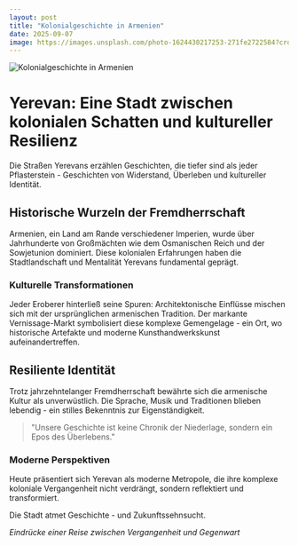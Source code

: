 ```yaml
---
layout: post
title: "Kolonialgeschichte in Armenien"
date: 2025-09-07
image: https://images.unsplash.com/photo-1624430217253-271fe2722584?crop=entropy&cs=tinysrgb&fit=max&fm=jpg&ixid=M3w3OTQ0MzZ8MHwxfHNlYXJjaHwxfHxLb2xvbmlhbGdlc2NoaWNodGUlMjBBcm1lbmllbnxlbnwwfDB8fHwxNzU3MjE1NjQ0fDA&ixlib=rb-4.1.0&q=80&w=1080
---
```


![Kolonialgeschichte in Armenien](https://images.unsplash.com/photo-1624430217253-271fe2722584?crop=entropy&cs=tinysrgb&fit=max&fm=jpg&ixid=M3w3OTQ0MzZ8MHwxfHNlYXJjaHwxfHxLb2xvbmlhbGdlc2NoaWNodGUlMjBBcm1lbmllbnxlbnwwfDB8fHwxNzU3MjE1NjQ0fDA&ixlib=rb-4.1.0&q=80&w=1080)

# Yerevan: Eine Stadt zwischen kolonialen Schatten und kultureller Resilienz

Die Straßen Yerevans erzählen Geschichten, die tiefer sind als jeder Pflasterstein - Geschichten von Widerstand, Überleben und kultureller Identität.

## Historische Wurzeln der Fremdherrschaft

Armenien, ein Land am Rande verschiedener Imperien, wurde über Jahrhunderte von Großmächten wie dem Osmanischen Reich und der Sowjetunion dominiert. Diese kolonialen Erfahrungen haben die Stadtlandschaft und Mentalität Yerevans fundamental geprägt.

### Kulturelle Transformationen

Jeder Eroberer hinterließ seine Spuren: Architektonische Einflüsse mischen sich mit der ursprünglichen armenischen Tradition. Der markante Vernissage-Markt symbolisiert diese komplexe Gemengelage - ein Ort, wo historische Artefakte und moderne Kunsthandwerkskunst aufeinandertreffen.

## Resiliente Identität

Trotz jahrzehntelanger Fremdherrschaft bewährte sich die armenische Kultur als unverwüstlich. Die Sprache, Musik und Traditionen blieben lebendig - ein stilles Bekenntnis zur Eigenständigkeit.

> "Unsere Geschichte ist keine Chronik der Niederlage, sondern ein Epos des Überlebens." 

### Moderne Perspektiven

Heute präsentiert sich Yerevan als moderne Metropole, die ihre komplexe koloniale Vergangenheit nicht verdrängt, sondern reflektiert und transformiert.

Die Stadt atmet Geschichte - und Zukunftssehnsucht.

*Eindrücke einer Reise zwischen Vergangenheit und Gegenwart*